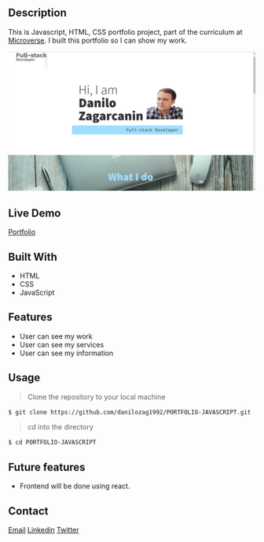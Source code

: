 
## Description
This is Javascript, HTML, CSS portfolio project, part of the curriculum at [Microverse](https://www.microverse.org/). I built this portfolio so I can show my work.

![Screenshot](https://raw.githubusercontent.com/danilozag1992/danilozag1992.github.io/master/img/portfolio.png)

## Live Demo
[Portfolio](https://danilozag1992.github.io/)
## Built With
- HTML
- CSS
- JavaScript

## Features
- User can see my work
- User can see my services
- User can see my information
## Usage

> Clone the repository to your local machine

```sh
$ git clone https://github.com/danilozag1992/PORTFOLIO-JAVASCRIPT.git
```
> cd into the directory

```sh
$ cd PORTFOLIO-JAVASCRIPT
```
## Future features
- Frontend will be done using react.
## Contact
[Email](mailto:danilozagarcanin@gmail.com)
[Linkedin](https://www.linkedin.com/in/danilo-zagarcanin-88169b185/)
[Twitter](https://twitter.com/danilo96061514)
